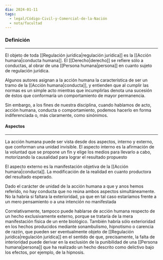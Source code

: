 ```yaml
---
dia: 2024-01-11
tags:
  - legal/Código-Civil-y-Comercial-de-la-Nación
  - nota/facultad
---
```

### Definición
---
El objeto de toda [[Regulación jurídica|regulación jurídica]] es la [[Acción humana|conducta humana]]. El [[Derecho|derecho]] se refiere sólo a conductas, al obrar de una [[Persona humana|persona]] en cuanto sujeto de regulación jurídica.

Algunos autores asignan a la acción humana la característica de ser un tramo de la [[Acción humana|conducta]], y entienden que al cumplir las normas es un simple acto mientras que incumplirlas denota una sucesión de éstos que conformaría un comportamiento de mayor permanencia.

Sin embargo, a los fines de nuestra disciplina, cuando hablamos de acto, acción humana, conducta o comportamiento, podemos hacerlo en forma indiferenciada o, más claramente, como sinónimos.

#### Aspectos
---
La acción humana puede ser vista desde dos aspectos, interno y externo, que conforman una unidad invisible. El aspecto interno es la afirmación de la voluntad que se propone un fin y elige los medios para llevarlo a cabo, motorizando la causalidad para lograr el resultado propuesto

El aspecto externo es la manifestación objetiva de la [[Acción humana|conducta]]. La modificación de la realidad en cuanto productora del resultado esperado.

Dado el carácter de unidad de la acción humana a que y anos hemos referido, no hay conducta que no reúna ambos aspectos simultáneamente. No la habría si faltara la exterioridad, ya que en tal caso estaríamos frente a un mero pensamiento o a una intención no manifestada

Correlativamente, tampoco puede hablarse de acción humana respecto de un hecho exclusivamente externo, porque se trataría de la mera manifestación física de un ente biológico. También habría sólo exterioridad en los hechos producidos mediante sonambulismo, hipnotismo o carencia de razón, que pueden ser eventualmente objeto de [[Regulación jurídica|regulación jurídica]] en el sentido de que, precisamente, la falta de interioridad puede derivar en la exclusión de la punibilidad de una [[Persona humana|persona]] que ha realizado un hecho descrito como delictivo bajo los efectos, por ejemplo, de la hipnosis.